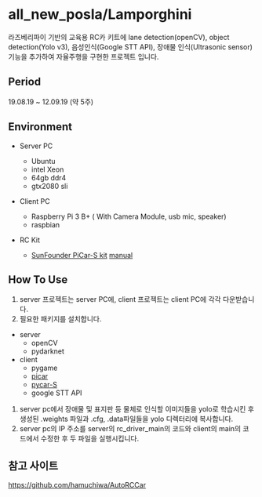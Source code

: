 # all_new_posla/Lamporghini

라즈베리파이 기반의 교육용 RC카 키트에 lane detection(openCV), object detection(Yolo v3), 음성인식(Google STT API), 장애물 인식(Ultrasonic sensor) 기능을 추가하여 자율주행을 구현한 프로젝트 입니다. 


## Period
19.08.19 ~ 12.09.19 (약 5주)

## Environment
- Server PC
  - Ubuntu
  - intel Xeon
  - 64gb ddr4
  - gtx2080 sli
  
- Client PC
  - Raspberry Pi 3 B+ ( With Camera Module, usb mic, speaker)
  - raspbian
  
- RC Kit
  - [SunFounder PiCar-S kit] [manual]
  
## How To Use
1. server 프로젝트는 server PC에, client 프로젝트는 client PC에 각각 다운받습니다.
1. 필요한 패키지를 설치합니다.
  - server
    - openCV
    - pydarknet
  - client
    - pygame
    - [picar]
    - [pycar-S]
    - google STT API
1. server pc에서 장애물 및 표지판 등 물체로 인식할 이미지들을 yolo로 학습시킨 후 생성된 .weights 파일과 .cfg, .data파일들을 yolo 디렉터리에 복사합니다.
1. server pc의 IP 주소를 server의 rc_driver_main의 코드와 client의 main의 코드에서 수정한 후 두 파일을 실행시킵니다.


[SunFounder PiCar-S kit]: https://www.sunfounder.com/picar-s-kit.html
[manual]: https://www.sunfounder.com/learn/download/UGlDYXItU19Vc2VyX01hbnVhbC5wZGY=/dispi

[picar]: https://github.com/sunfounder/SunFounder_PiCar
[pycar-S]: https://github.com/sunfounder/SunFounder_PiCar-S

## 참고 사이트
https://github.com/hamuchiwa/AutoRCCar

